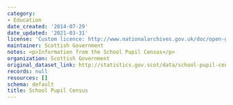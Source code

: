 ```yaml
---
category:
- Education
date_created: '2014-07-29'
date_updated: '2021-03-31'
license: 'Custom licence: http://www.nationalarchives.gov.uk/doc/open-government-licence/version/3/'
maintainer: Scottish Government
notes: <p>Information from the School Pupil Census</p>
organization: Scottish Government
original_dataset_link: http://statistics.gov.scot/data/school-pupil-census
records: null
resources: []
schema: default
title: School Pupil Census
---
```

